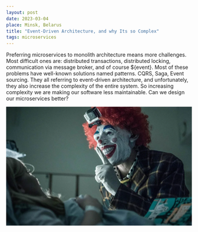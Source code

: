 ```yaml
---
layout: post
date: 2023-03-04
place: Minsk, Belarus
title: "Event-Driven Architecture, and why Its so Complex"
tags: microservices
---
```


Preferring microservices to monolith architecture means more challenges.
Most difficult ones are: distributed transactions, distributed locking, communication via message broker,
and of course ${event}. Most of these problems have well-known solutions named patterns.
CQRS, Saga, Event sourcing. They all referring to event-driven architecture,
and unfortunately, they also increase the complexity of the entire system.
So increasing complexity we are making our software less maintainable.
Can we design our microservices better?

<!--more-->

<img src="/images/2023/03/broen-clown.png">